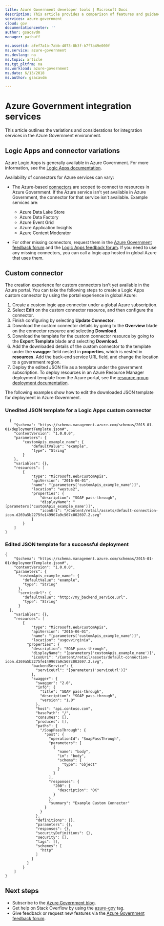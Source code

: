 ```yaml
---
title: Azure Government developer tools | Microsoft Docs
description: This article provides a comparison of features and guidance on developing applications for Azure Government.
services: azure-government
cloud: gov
documentationcenter: ''
author: gsacavdm
manager: pathuff

ms.assetid: afef7a1b-7abb-4073-8b3f-b7f7a49e000f
ms.service: azure-government
ms.devlang: na
ms.topic: article
ms.tgt_pltfrm: na
ms.workload: azure-government
ms.date: 6/13/2018
ms.author: gsacavdm

---
```

# Azure Government integration services
This article outlines the variations and considerations for integration services in the Azure Government environment.

## Logic Apps and connector variations
Azure Logic Apps is generally available in Azure Government.
For more information, see the [Logic Apps documentation](../logic-apps/logic-apps-overview.md).

Availability of connectors for Azure services can vary:

* The Azure-based [connectors](../connectors/apis-list.md) are scoped to connect to resources in Azure Government. If the Azure service isn't yet available in Azure Government, the connector for that service isn't available. Example services are:
    * Azure Data Lake Store
    * Azure Data Factory
    * Azure Event Grid
    * Azure Application Insights
    * Azure Content Moderator

* For other missing connectors, request them in the [Azure Government feedback forum](https://feedback.azure.com/forums/558487-azure-government) and the [Logic Apps feedback forum](https://feedback.azure.com/forums/287593-logic-apps). If you need to use any missing connectors, you can call a logic app hosted in global Azure that uses them.

## Custom connector
The creation experience for custom connectors isn't yet available in the Azure portal. You can take the following steps to create a Logic Apps custom connector by using the portal experience in global Azure:
1.	Create a custom logic app connector under a global Azure subscription.
2.	Select **Edit** on the custom connector resource, and then configure the connector.
3.	Finish configuring by selecting **Update Connector**.
4.	Download the custom connector details by going to the **Overview** blade on the connector resource and selecting **Download**.
5.	Download the template for the custom connector resource by going to the **Export Template** blade and selecting **Download**. 
6.	Add the downloaded details of the custom connector to the template under the **swagger** field nested in **properties**, which is nested in **resources**. Add the back-end service URL field, and change the location to a government region. 
7.	Deploy the edited JSON file as a template under the government subscription. To deploy resources in an Azure Resource Manager deployment template from the Azure portal, see the [resource group deployment documentation](../azure-resource-manager/templates/deploy-portal.md#deploy-resources-from-custom-template).

The following examples show how to edit the downloaded JSON template for deployment in Azure Government.

### Unedited JSON template for a Logic Apps custom connector

```
  {
    "$schema": "https://schema.management.azure.com/schemas/2015-01-01/deploymentTemplate.json#",
    "contentVersion": "1.0.0.0",
    "parameters": {
        "customApis_example_name": {
            "defaultValue": "example",
            "type": "String"
        }
    },
    "variables": {},
    "resources": [
        {
            "type": "Microsoft.Web/customApis",
            "apiVersion": "2016-06-01",
            "name": "[parameters('customApis_example_name')]",
            "location": "westus2",
            "properties": {
                "description": "SOAP pass-through",
                "displayName": "[parameters('customApis_example_name')]",
                "iconUri": "/Content/retail/assets/default-connection-icon.d269a5b2275fe149967a9c567c002697.2.svg"
            }
        }
    ]
}
```

### Edited JSON template for a successful deployment

```
{
    "$schema": "https://schema.management.azure.com/schemas/2015-01-01/deploymentTemplate.json#",
    "contentVersion": "1.0.0.0",
    "parameters": {
      "customApis_example_name": {
        "defaultValue": "example",
        "type": "String"
      },
      "serviceUrl": {
        "defaultValue": "http://my_backend_service.url",
        "type": "String"
      }
  },
    "variables": {},
    "resources": [
        {
            "type": "Microsoft.Web/customApis",
            "apiVersion": "2016-06-01",
            "name": "[parameters('customApis_example_name')]",
            "location": "usgovvirginia",
          "properties": {
            "description": "SOAP pass-through",
            "displayName": "[parameters('customApis_example_name')]",
            "iconUri": "/Content/retail/assets/default-connection-icon.d269a5b2275fe149967a9c567c002697.2.svg",
            "backendService": {
              "serviceUrl": "[parameters('serviceUrl')]"
            },
            "swagger": {
              "swagger": "2.0",
              "info": {
                "title": "SOAP pass-through",
                "description": "SOAP pass-through",
                "version": "1.0"
              },
              "host": "api.contoso.com",
              "basePath": "/",
              "consumes": [],
              "produces": [],
              "paths": {
                "/SoapPassThrough": {
                  "post": {
                    "operationId": "SoapPassThrough",
                    "parameters": [
                      {
                        "name": "body",
                        "in": "body",
                        "schema": {
                          "type": "object"
                        }
                      }
                    ],
                    "responses": {
                      "200": {
                        "description": "OK"
                      }
                    },
                    "summary": "Example Custom Connector"
                  }
                }
              },
              "definitions": {},
              "parameters": {},
              "responses": {},
              "securityDefinitions": {},
              "security": [],
              "tags": [],
              "schemes": [
                "http"
              ]
            }
          }
        }
    ]
}
```

## Next steps
* Subscribe to the [Azure Government blog](https://blogs.msdn.microsoft.com/azuregov/).
* Get help on Stack Overflow by using the [azure-gov](https://stackoverflow.com/questions/tagged/azure-gov) tag.
* Give feedback or request new features via the [Azure Government feedback forum](https://feedback.azure.com/forums/558487-azure-government). 

